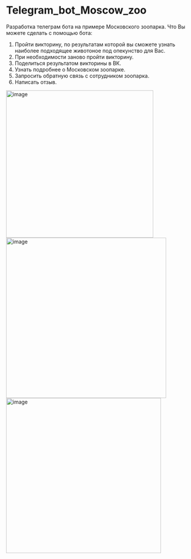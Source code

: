 # Telegram_bot_Moscow_zoo
Разработка телеграм бота на примере Московского зоопарка.
Что Вы можете сделать с помощью бота:
  1. Пройти викторину, по результатам которой вы сможете узнать наиболее подходящее животоное под опекунство для Вас.
  2. При необходимости заново пройти викторину.
  3. Поделиться результатом викторины в ВК.
  4. Узнать подробнее о Московском зоопарке.
  5. Запросить обратную связь с сотрудником зоопарка.
  6. Написать отзыв.

<img width="399" alt="image" src="https://github.com/user-attachments/assets/54cd6193-034f-41cc-b334-dcd1e1f01f2c" />
<img width="434" alt="image" src="https://github.com/user-attachments/assets/b7096a3f-753a-4c21-bd44-7109eda9c1d3" />
<img width="420" alt="image" src="https://github.com/user-attachments/assets/2863af94-cfea-4330-af38-e83270510cf2" />

